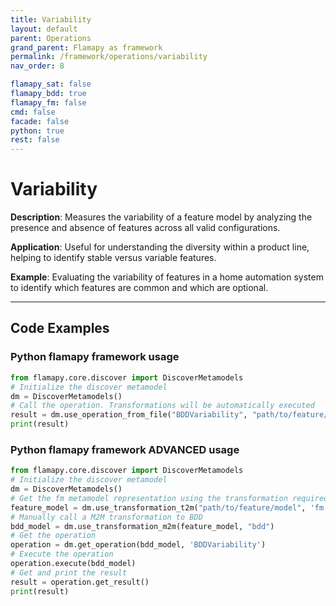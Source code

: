 ```yaml
---
title: Variability
layout: default
parent: Operations
grand_parent: Flamapy as framework
permalink: /framework/operations/variability
nav_order: 8

flamapy_sat: false
flamapy_bdd: true
flamapy_fm: false
cmd: false
facade: false
python: true
rest: false
---
```


# Variability
**Description**: 
Measures the variability of a feature model by analyzing the presence and absence of features across all valid configurations.

**Application**: 
Useful for understanding the diversity within a product line, helping to identify stable versus variable features.

**Example**: 
Evaluating the variability of features in a home automation system to identify which features are common and which are optional.

---
## Code Examples

### Python flamapy framework usage
```python
from flamapy.core.discover import DiscoverMetamodels
# Initialize the discover metamodel
dm = DiscoverMetamodels()
# Call the operation. Transformations will be automatically executed
result = dm.use_operation_from_file("BDDVariability", "path/to/feature/model")
print(result)
```
### Python flamapy framework **ADVANCED** usage
```python
from flamapy.core.discover import DiscoverMetamodels
# Initialize the discover metamodel
dm = DiscoverMetamodels()
# Get the fm metamodel representation using the transformation required to get to the fm metamodel
feature_model = dm.use_transformation_t2m("path/to/feature/model", 'fm')
# Manually call a M2M transformation to BDD
bdd_model = dm.use_transformation_m2m(feature_model, "bdd")
# Get the operation
operation = dm.get_operation(bdd_model, 'BDDVariability')
# Execute the operation
operation.execute(bdd_model)
# Get and print the result
result = operation.get_result()
print(result)
```
